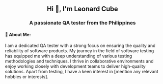 <h2 align="center">Hi 👋, I'm Leonard Cube</h2>
<h3 align="center">A passionate QA tester from the Philippines</h3>

<h4>💫 About Me:</h4>
<p>
I am a dedicated QA tester with a strong focus on ensuring the quality and reliability of software products. My journey in the field of software testing has equipped me with a deep understanding of various testing methodologies and techniques. I thrive in collaborative environments and enjoy working closely with development teams to deliver high-quality solutions. Apart from testing, I have a keen interest in [mention any relevant hobbies or interests].
</p>

